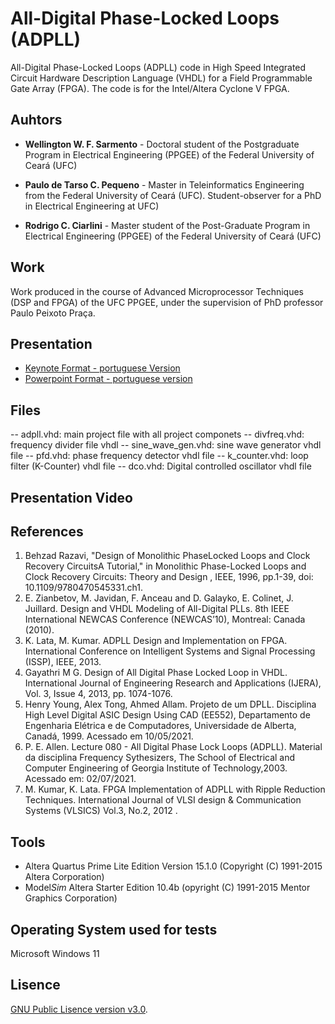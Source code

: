 # All-Digital Phase-Locked Loops (ADPLL)
All-Digital Phase-Locked Loops (ADPLL) code in High Speed Integrated Circuit Hardware Description Language (VHDL) for a Field Programmable Gate Array (FPGA). The code is for the Intel/Altera Cyclone V FPGA.

## Auhtors
- **Wellington W. F. Sarmento** - Doctoral student of the Postgraduate Program in Electrical Engineering (PPGEE) of the Federal University of Ceará (UFC)

- **Paulo de Tarso C. Pequeno** - Master in Teleinformatics Engineering from the Federal University of Ceará (UFC). Student-observer for a PhD in Electrical Engineering at UFC)

- **Rodrigo C. Ciarlini** - Master student of the Post-Graduate Program in Electrical Engineering (PPGEE) of the Federal University of Ceará (UFC)

## Work
Work produced in the course of Advanced Microprocessor Techniques (DSP and FPGA) of the UFC PPGEE, under the supervision of PhD professor Paulo Peixoto Praça.

## Presentation
- [Keynote Format - portuguese Version](trabalho-pll.key)
- [Powerpoint Format - portuguese version](trabalho-pll.ppt)

## Files

-- adpll.vhd: main project file with all project componets
-- divfreq.vhd: frequency divider file vhdl 
-- sine_wave_gen.vhd: sine wave generator vhdl file
-- pfd.vhd: phase frequency detector vhdl  file
-- k_counter.vhd:  loop filter (K-Counter) vhdl file
-- dco.vhd: Digital controlled  oscillator vhdl  file

## Presentation Video

## References
1. Behzad Razavi, "Design of Monolithic PhaseLocked Loops and Clock Recovery CircuitsA Tutorial," in Monolithic Phase-Locked Loops and Clock Recovery Circuits: Theory and Design , IEEE, 1996, pp.1-39, doi: 10.1109/9780470545331.ch1.
2. E. Zianbetov, M. Javidan, F. Anceau and D. Galayko, E. Colinet, J. Juillard. Design and VHDL Modeling of All-Digital PLLs. 8th IEEE International NEWCAS Conference (NEWCAS’10), Montreal: Canada (2010).
3. K. Lata, M. Kumar. ADPLL Design and Implementation on FPGA. International Conference on Intelligent Systems and Signal Processing (ISSP), IEEE, 2013.
4. Gayathri M G. Design of All Digital Phase Locked Loop in VHDL. International Journal of Engineering Research and Applications (IJERA), Vol. 3, Issue 4, 2013, pp. 1074-1076.
5. Henry Young, Alex Tong, Ahmed Allam. Projeto de um DPLL. Disciplina High Level Digital ASIC Design Using CAD (EE552), Departamento de Engenharia Elétrica e de Computadores,  Universidade de Alberta, Canadá, 1999. Acessado em 10/05/2021.
6. P. E. Allen. Lecture 080 - All Digital Phase Lock Loops (ADPLL). Material da disciplina Frequency Sythesizers, The School of Electrical and Computer Engineering of Georgia Institute of Technology,2003. Acessado em: 02/07/2021.
7. M. Kumar, K. Lata. FPGA Implementation of ADPLL with Ripple Reduction Techniques. International Journal of VLSI design & Communication Systems (VLSICS) Vol.3, No.2, 2012 .

## Tools
- Altera Quartus Prime Lite Edition Version 15.1.0 (Copyright (C) 1991-2015 Altera Corporation)
- Model*Sim* Altera Starter Edition 10.4b (opyright (C) 1991-2015 Mentor Graphics Corporation)

## Operating System used for tests

Microsoft Windows 11

## Lisence
[GNU Public Lisence version v3.0](LISENCE).
